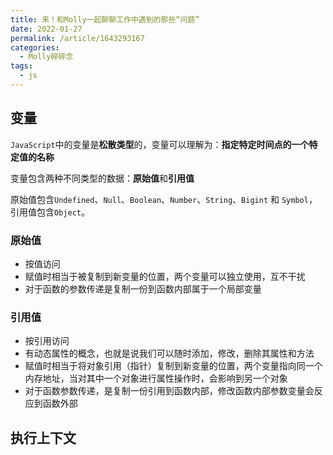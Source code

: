```yaml
---
title: 来！和Molly一起聊聊工作中遇到的那些“问题”
date: 2022-01-27
permalink: /article/1643293167
categories:
  - Molly碎碎念
tags:
  - js
---
```


## 变量

`JavaScript`中的变量是**松散类型**的，变量可以理解为：**指定特定时间点的一个特定值的名称**

变量包含两种不同类型的数据：**原始值**和**引用值**

原始值包含`Undefined`、`Null`、`Boolean`、`Number`、`String`、`Bigint` 和 `Symbol`，引用值包含`Object`。

### 原始值

- 按值访问
- 赋值时相当于被复制到新变量的位置，两个变量可以独立使用，互不干扰
- 对于函数的参数传递是复制一份到函数内部属于一个局部变量

### 引用值

- 按引用访问
- 有动态属性的概念，也就是说我们可以随时添加，修改，删除其属性和方法
- 赋值时相当于将对象引用（指针）复制到新变量的位置，两个变量指向同一个内存地址，当对其中一个对象进行属性操作时，会影响到另一个对象
- 对于函数参数传递，是复制一份引用到函数内部，修改函数内部参数变量会反应到函数外部

## 执行上下文
